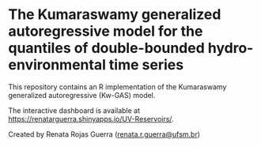 <div>
  <h1> The Kumaraswamy generalized autoregressive model for the quantiles of double-bounded hydro-environmental time series </h1> 
</div>

This repository contains an R implementation of the Kumaraswamy generalized autoregressive (Kw-GAS) model. 

The  interactive dashboard is available at https://renatarguerra.shinyapps.io/UV-Reservoirs/. 

Created by Renata Rojas Guerra (renata.r.guerra@ufsm.br)
